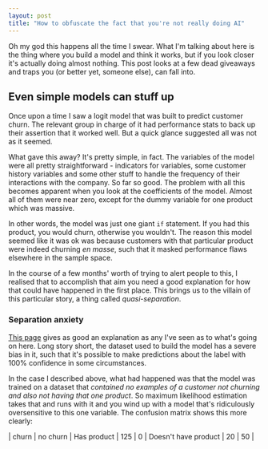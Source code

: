 ```yaml
---
layout: post
title: "How to obfuscate the fact that you're not really doing AI"
---
```


Oh my god this happens all the time I swear. What I'm talking about here is the thing where you build a model and think it works, but if you look closer it's actually doing almost nothing. This post looks at a few dead giveaways and traps you (or better yet, someone else), can fall into.

## Even simple models can stuff up

Once upon a time I saw a logit model that was built to predict customer churn. The relevant group in charge of it had performance stats to back up their assertion that it worked well. But a quick glance suggested all was not as it seemed.

What gave this away? It's pretty simple, in fact. The variables of the model were all pretty straightforward - indicators for variables, some customer history variables and some other stuff to handle the frequency of their interactions with the company. So far so good. The problem with all this becomes apparent when you look at the coefficients of the model. Almost all of them were near zero, except for the dummy variable for one product which was massive.

In other words, the model was just one giant `if` statement. If you had this product, you would churn, otherwise you wouldn't. The reason this model seemed like it was ok was because customers with that particular product were indeed churning _en masse_, such that it masked performance flaws elsewhere in the sample space.

In the course of a few months' worth of trying to alert people to this, I realised that to accomplish that aim you need a good explanation for how that could have happened in the first place. This brings us to the villain of this particular story, a thing called _quasi-separation_.

### Separation anxiety

[This page](https://stats.idre.ucla.edu/other/mult-pkg/faq/general/faqwhat-is-complete-or-quasi-complete-separation-in-logisticprobit-regression-and-how-do-we-deal-with-them/) gives as good an explanation as any I've seen as to what's going on here. Long story short, the dataset used to build the model has a severe bias in it, such that it's possible to make predictions about the label with 100% confidence in some circumstances. 

In the case I described above, what had happened was that the model was trained on a dataset that _contained no examples of a customer not churning and also not having that one product_. So maximum likelihood estimation takes that and runs with it and you wind up with a model that's ridiculously oversensitive to this one variable. The confusion matrix shows this more clearly:

| churn | no churn |
Has product | 125 | 0 |
Doesn't have product | 20 | 50 |

